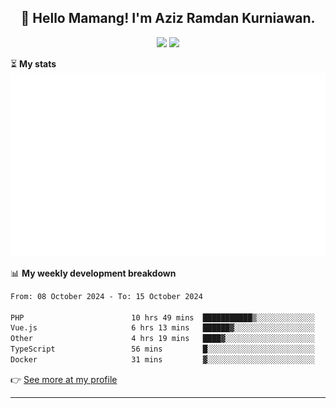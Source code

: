 <h2 align="center">👋 Hello Mamang! I'm Aziz Ramdan Kurniawan.</h2>  
<p align="center">
  <img src="https://komarev.com/ghpvc/?username=azizramdan">
  <img src="https://wakatime.com/badge/user/90056fa0-4c31-4eca-954e-2a3ac05896f9.svg">
</p>
    
⏳ **My stats**  
![](https://raw.githubusercontent.com/azizramdan/github-stats/master/generated/overview.svg#gh-dark-mode-only)

📊 **My weekly development breakdown**
<!--START_SECTION:waka-->

```txt
From: 08 October 2024 - To: 15 October 2024

PHP                        10 hrs 49 mins  ███████████▒░░░░░░░░░░░░░   45.37 %
Vue.js                     6 hrs 13 mins   ██████▓░░░░░░░░░░░░░░░░░░   26.14 %
Other                      4 hrs 19 mins   ████▓░░░░░░░░░░░░░░░░░░░░   18.11 %
TypeScript                 56 mins         █░░░░░░░░░░░░░░░░░░░░░░░░   03.94 %
Docker                     31 mins         ▓░░░░░░░░░░░░░░░░░░░░░░░░   02.19 %
```

<!--END_SECTION:waka-->
👉 [See more at my profile](https://wakatime.com/@azizramdan)
***
